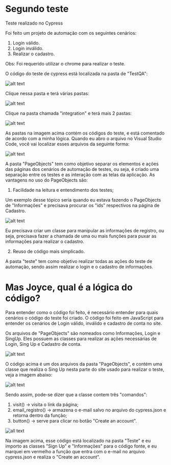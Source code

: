 # Segundo teste

Teste realizado no Cypress

Foi feito um projeto de automação com os seguintes cenários:

1.  Login válido.
2.  Login inválido.
3.  Realizar o cadastro.

Obs: Foi requerido utilizar o chrome para realizar o teste.

O código do teste de cypress está localizada na pasta de "TestQA":

![alt text](https://media.discordapp.net/attachments/902270296155906159/918609004446486588/unknown.png)

Clique nessa pasta e terá várias pastas:

![alt text](https://media.discordapp.net/attachments/902270296155906159/918614760923226132/unknown.png?width=1025&height=286)

Clique na pasta chamada "integration" e terá mais 2 pastas:

![alt text](https://media.discordapp.net/attachments/902270296155906159/918609196558188614/unknown.png?width=1025&height=179)

As pastas na imagem acima contém os códigos do teste, e está comentado de acordo com a minha lógica. Quando eu abro o arquivo no Visual Studio Code, você vai localizar esses arquivos da seguinte forma:

![alt text](https://media.discordapp.net/attachments/902270296155906159/918609868007567461/unknown.png)

A pasta "PageObjects" tem como objetivo separar os elementos e ações das páginas dos cenários de automação de testes, ou seja, é criado uma separação entre os testes e as interação com as telas da aplicação. 
As vantagens no uso do PageObjects são: 
1.  Facilidade na leitura e entendimento dos testes;

Um exemplo desse tópico seria quando eu estava fazendo o PageObjects de "Informações" e precisava procurar os "ids" respectivos na página de Cadastro.

![alt text](https://media.discordapp.net/attachments/902270296155906159/918618114994892820/unknown.png?width=1006&height=473)

Eu precisava criar um classe para manipular as informações de registro, ou seja, precisava fazer a chamada de uma ou mais funções para puxar as informações para realizar o cadastro.

2.  Reuso de código mais simplicado.

A pasta "teste" tem como objetivo realizar todas as ações do teste de automação, sendo assim realizar o login e o cadastro de informações.

# Mas Joyce, qual é a lógica do código?

Para entender como o código foi feito, é necessário entender para quais cenários o código do teste foi criado. O código foi feito em JavaScript para entender os cenários de Login válido, inválido e cadastro de conta no site.

Os arquivos de "PageObjects" são nomeados como Informações, Login e SingUp. Eles possuem as classes para realizar as ações necessárias de Login, Sing Up e Cadastro de conta.

![alt text](https://media.discordapp.net/attachments/902270296155906159/918630211011096646/unknown.png?width=705&height=346)

O código acima é um dos arquivos da pasta "PageObjects", e contém uma classe que realiza o Sing Up nesta parte do site usado para realizar o teste, veja a imagem abaixo:

![alt text](https://media.discordapp.net/attachments/902270296155906159/918631384539611146/unknown.png?width=854&height=351)

Sendo assim, pode-se dizer que a classe contem três "comandos":
1.  visit() -> visita o link da página;
2.  email_registro() -> armazena o e-mail salvo no arquivo do cypress.json e retorna dentro da função;
3.  button() -> serve para clicar no botão "Create an account".

![all text](https://media.discordapp.net/attachments/902270296155906159/918633886341271592/unknown.png)

Na imagem acima, esse código está localizado na pasta "Teste" e eu importo as classes "Sign Up" e "Informações" para o código fonte, e eu marquei em vermelho a função que entra com o e-mail no arquivo cypress.json e realiza o "Create an account".


